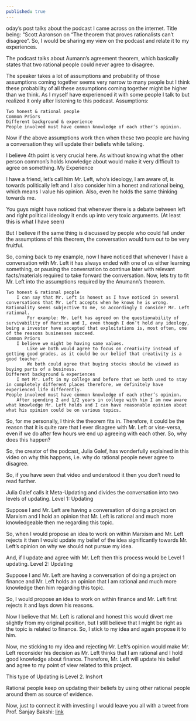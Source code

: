 ```yaml
---
published: true
---
```

oday’s post talks about the podcast I came across on the internet. Title being: “Scott Aaronson on “The theorem that proves rationalists can’t disagree”. So, I would be sharing my view on the podcast and relate it to my experiences.

The podcast talks about Aumann’s agreement theorem, which basically states that two rational people could never agree to disagree.

The speaker takes a lot of assumptions and probability of those assumptions coming together seems very narrow to many people but I think these probability of all these assumptions coming together might be higher than we think. As I myself have experienced it with some people I talk to but realized it only after listening to this podcast.
Assumptions:

    Two honest & rational people
    Common Priors
    Different background & experience
    People involved must have common knowledge of each other’s opinion.

Now if the above assumptions work then when these two people are having a conversation they will update their beliefs while talking.

I believe 4th point is very crucial here. As without knowing what the other person common’s holds knowledge about would make it very difficult to agree on something.
My Experience

I have a friend, let’s call him Mr. Left, who’s ideology, I am aware of, is towards politically left and I also consider him a honest and rational being, which means I value his opinion. Also, even he holds the same thinking towards me.

You guys might have noticed that whenever there is a debate between left and right political ideology it ends up into very toxic arguments. (At least this is what I have seen)

But I believe if the same thing is discussed by people who could fall under the assumptions of this theorem, the conversation would turn out to be very fruitful.

So, coming back to my example, now I have noticed that whenever I have a conversation with Mr. Left it has always ended with one of us either learning something, or pausing the conversation to continue later with relevant facts/materials required to take forward the conversation.
Now, lets try to fit Mr. Left into the assumptions required by the Anumann’s theorem.

    Two honest & rational people
        I can say that Mr. Left is honest as I have noticed in several conversations that Mr. Left accepts when he knows he is wrong. Rationality seems subjective to me, so accordingly I consider Mr. Left rational.
            For example: Mr. Left has agreed on the questionability of survivability of Marxism and I, even though I don’t hold any ideology, being a investor have accepted that exploitations is, most often, one of the reasons businesses succeed.
    Common Priors
        I believe we might be having same values.
            Like we both would agree to focus on creativity instead of getting good grades, as it could be our belief that creativity is a good teacher.
            We both could agree that buying stocks should be viewed as buying parts of a business.
    Different background & experiences
        I met Mr. Left in my college and before that we both used to stay in completely different places therefore, we definitely have experienced life differently.
    People involved must have common knowledge of each other’s opinion.
        After spending 2 and 1/2 years in college with him I am now aware what knowledge Mr. Left holds and I can have reasonable opinion about what his opinion could be on various topics.

So, for me personally, I think the theorem fits in. Therefore, it could be the reason that it is quite rare that I ever disagree with Mr. Left or vise-versa, even if we do after few hours we end up agreeing with each other.
So, why does this happen?

So, the creator of the podcast, Julia Galef, has wonderfully explained in this video on why this happens, i.e. why do rational people never agree to disagree.

So, if you have seen that video and understood it then you don’t need to read further.

Julia Galef calls it Meta-Updating and divides the conversation into two levels of updating.
Level 1: Updating

Suppose I and Mr. Left are having a conversation of doing a project on Marxism and I hold an opinion that Mr. Left is rational and much more knowledgeable then me regarding this topic.

So, when I would propose an idea to work on within Marxism and Mr. Left rejects it then I would update my belief of the idea significantly towards Mr. Left’s opinion on why we should not pursue my idea.

And, if I update and agree with Mr. Left then this process would be Level 1 updating.
Level 2: Updating

Suppose I and Mr. Left are having a conversation of doing a project on finance and Mr. Left holds an opinion that I am rational and much more knowledge then him regarding this topic.

So, I would propose an idea to work on within finance and Mr. Left first rejects it and lays down his reasons.

Now I believe that Mr. Left is rational and honest this would divert me slightly from my original position, but I still believe that I might be right as the topic is related to finance. So, I stick to my idea and again propose it to him.

Now, me sticking to my idea and rejecting Mr. Left’s opinion would make Mr. Left reconsider his decision as Mr. Left thinks that I am rational and I hold good knowledge about finance. Therefore, Mr. Left will update his belief and agree to my point of view related to this project.

This type of Updating is Level 2.
Inshort

Rational people keep on updating their beliefs by using other rational people around them as source of evidence.

Now, just to connect it with investing I would leave you all with a tweet from Prof. Sanjay Bakshi: [link](https://twitter.com/Sanjay__Bakshi/status/1310449442579906562?ref_src=twsrc%5Etfw)
